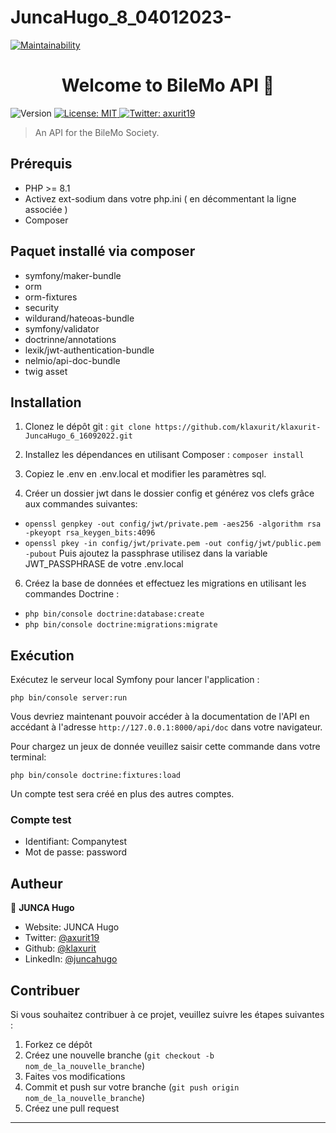 # JuncaHugo_8_04012023-

[![Maintainability](https://api.codeclimate.com/v1/badges/b9ffbac3a93d9252c7cc/maintainability)](https://codeclimate.com/github/klaxurit/klaxurit/JuncaHugo_7_16122022/maintainability)
<h1 align="center">Welcome to BileMo API 👋</h1>
<p>
  <img alt="Version" src="https://img.shields.io/badge/version-Symfony 5.4-blue.svg?cacheSeconds=2592000" />
  <a href="#" target="_blank">
    <img alt="License: MIT" src="https://img.shields.io/badge/License-MIT-yellow.svg" />
  </a>
  <a href="https://twitter.com/axurit19" target="_blank">
    <img alt="Twitter: axurit19" src="https://img.shields.io/twitter/follow/axurit19.svg?style=social" />
  </a>
</p>

> An API for the BileMo Society.

## Prérequis

- PHP >= 8.1
- Activez ext-sodium dans votre php.ini ( en décommentant la ligne associée )
- Composer

## Paquet installé via composer

- symfony/maker-bundle
- orm
- orm-fixtures
- security
- wildurand/hateoas-bundle
- symfony/validator
- doctrinne/annotations
- lexik/jwt-authentication-bundle
- nelmio/api-doc-bundle
- twig asset

## Installation

1. Clonez le dépôt git :
``git clone https://github.com/klaxurit/klaxurit-JuncaHugo_6_16092022.git``

2. Installez les dépendances en utilisant Composer :
``composer install``

3. Copiez le .env en .env.local et modifier les paramètres sql.

5. Créer un dossier jwt dans le dossier config et générez vos clefs grâce aux commandes suivantes:
- ``openssl genpkey -out config/jwt/private.pem -aes256 -algorithm rsa -pkeyopt rsa_keygen_bits:4096``
- ``openssl pkey -in config/jwt/private.pem -out config/jwt/public.pem -pubout``
Puis ajoutez la passphrase utilisez dans la variable JWT_PASSPHRASE de votre .env.local

6. Créez la base de données et effectuez les migrations en utilisant les commandes Doctrine :
- ``php bin/console doctrine:database:create``
- ``php bin/console doctrine:migrations:migrate``

## Exécution

Exécutez le serveur local Symfony pour lancer l'application :

``php bin/console server:run``

Vous devriez maintenant pouvoir accéder à la documentation de l'API en accédant à l'adresse `http://127.0.0.1:8000/api/doc` dans votre navigateur.

Pour chargez un jeux de donnée veuillez saisir cette commande dans votre terminal:

``php bin/console doctrine:fixtures:load``

Un compte test sera créé en plus des autres comptes.

### Compte test

- Identifiant: Companytest
- Mot de passe: password



## Autheur

👤 **JUNCA Hugo**

* Website: JUNCA Hugo
* Twitter: [@axurit19](https://twitter.com/axurit19)
* Github: [@klaxurit](https://github.com/klaxurit)
* LinkedIn: [@juncahugo](https://linkedin.com/in/juncahugo)

## Contribuer

Si vous souhaitez contribuer à ce projet, veuillez suivre les étapes suivantes :

1. Forkez ce dépôt
2. Créez une nouvelle branche (`git checkout -b nom_de_la_nouvelle_branche`)
3. Faites vos modifications
4. Commit et push sur votre branche (`git push origin nom_de_la_nouvelle_branche`)
5. Créez une pull request

***

